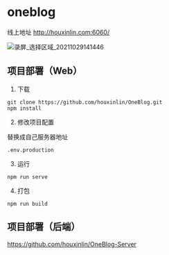 # oneblog

线上地址
http://houxinlin.com:6060/

![录屏_选择区域_20211029141446](https://user-images.githubusercontent.com/38684327/139384971-694f7392-9fa7-4c7e-9992-a3cee397455e.gif)




## 项目部署（Web）

1. 下载
```
git clone https://github.com/houxinlin/OneBlog.git
npm install
```

2. 修改项目配置

替换成自己服务器地址
```
.env.production
```

3. 运行
```
npm run serve
```

4. 打包
```
npm run build
```
## 项目部署（后端）

https://github.com/houxinlin/OneBlog-Server


